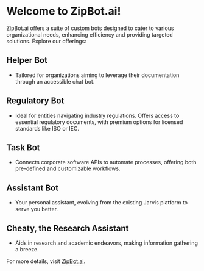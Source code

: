 # Welcome to ZipBot.ai!

ZipBot.ai offers a suite of custom bots designed to cater to various organizational needs, enhancing efficiency and providing targeted solutions. Explore our offerings:

## Helper Bot
- Tailored for organizations aiming to leverage their documentation through an accessible chat bot.

## Regulatory Bot
- Ideal for entities navigating industry regulations. Offers access to essential regulatory documents, with premium options for licensed standards like ISO or IEC.

## Task Bot
- Connects corporate software APIs to automate processes, offering both pre-defined and customizable workflows.

## Assistant Bot
- Your personal assistant, evolving from the existing Jarvis platform to serve you better.

## Cheaty, the Research Assistant
- Aids in research and academic endeavors, making information gathering a breeze.

For more details, visit [ZipBot.ai](https://zipbot.ai).
